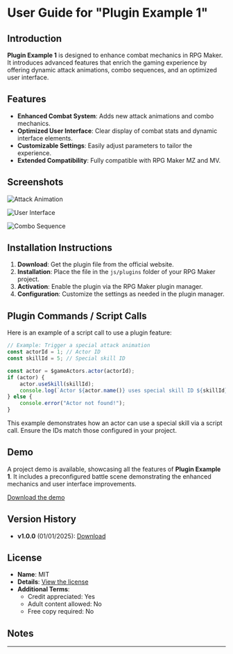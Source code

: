 # User Guide for "Plugin Example 1"

## Introduction

**Plugin Example 1** is designed to enhance combat mechanics in RPG Maker. It introduces advanced features that enrich the gaming experience by offering dynamic attack animations, combo sequences, and an optimized user interface.

## Features

- **Enhanced Combat System**: Adds new attack animations and combo mechanics.
- **Optimized User Interface**: Clear display of combat stats and dynamic interface elements.
- **Customizable Settings**: Easily adjust parameters to tailor the experience.
- **Extended Compatibility**: Fully compatible with RPG Maker MZ and MV.

## Screenshots

![Attack Animation](https://via.placeholder.com/800x400?text=Attack+Animation)

![User Interface](https://via.placeholder.com/800x400?text=User+Interface)

![Combo Sequence](https://via.placeholder.com/800x400?text=Combo+Sequence)

## Installation Instructions

1. **Download**: Get the plugin file from the official website.
2. **Installation**: Place the file in the `js/plugins` folder of your RPG Maker project.
3. **Activation**: Enable the plugin via the RPG Maker plugin manager.
4. **Configuration**: Customize the settings as needed in the plugin manager.

## Plugin Commands / Script Calls

Here is an example of a script call to use a plugin feature:

```javascript
// Example: Trigger a special attack animation
const actorId = 1; // Actor ID
const skillId = 5; // Special skill ID

const actor = $gameActors.actor(actorId);
if (actor) {
    actor.useSkill(skillId);
    console.log(`Actor ${actor.name()} uses special skill ID ${skillId}.`);
} else {
    console.error("Actor not found!");
}
```

This example demonstrates how an actor can use a special skill via a script call. Ensure the IDs match those configured in your project.

## Demo

A project demo is available, showcasing all the features of **Plugin Example 1**. It includes a preconfigured battle scene demonstrating the enhanced mechanics and user interface improvements.

[Download the demo](https://example.com/demo)

## Version History

- **v1.0.0** (01/01/2025): [Download](https://example.com/plugin1/v1.0.0)

## License

- **Name**: MIT
- **Details**: [View the license](https://choosealicense.com/licenses/mit/)
- **Additional Terms**:
  - Credit appreciated: Yes
  - Adult content allowed: No
  - Free copy required: No

## Notes



---
